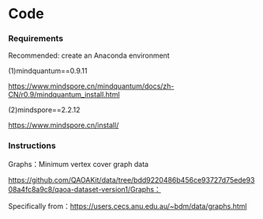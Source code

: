# Code


### Requirements

Recommended: create an Anaconda environment

(1)mindquantum==0.9.11

https://www.mindspore.cn/mindquantum/docs/zh-CN/r0.9/mindquantum_install.html

(2)mindspore==2.2.12

https://www.mindspore.cn/install/


### Instructions

Graphs：Minimum vertex cover graph data

https://github.com/QAOAKit/data/tree/bdd9220486b456ce93727d75ede9308a4fc8a9c8/qaoa-dataset-version1/Graphs：

Specifically from：https://users.cecs.anu.edu.au/~bdm/data/graphs.html



